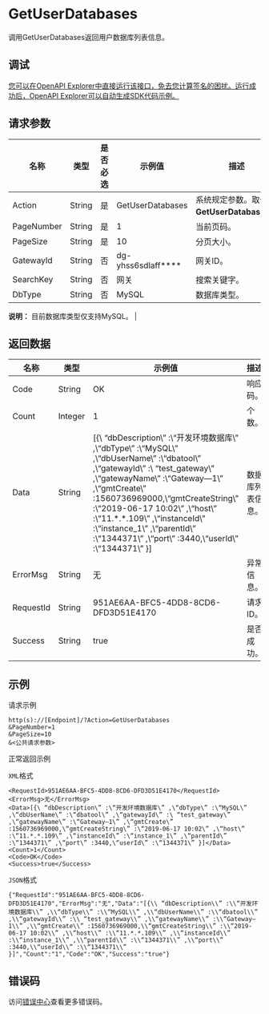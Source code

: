 # GetUserDatabases

调用GetUserDatabases返回用户数据库列表信息。

## 调试

[您可以在OpenAPI Explorer中直接运行该接口，免去您计算签名的困扰。运行成功后，OpenAPI Explorer可以自动生成SDK代码示例。](https://api.aliyun.com/#product=dg&api=GetUserDatabases&type=RPC&version=2019-03-27)

## 请求参数

|名称|类型|是否必选|示例值|描述|
|--|--|----|---|--|
|Action|String|是|GetUserDatabases|系统规定参数。取值：**GetUserDatabases**。 |
|PageNumber|String|是|1|当前页码。 |
|PageSize|String|是|10|分页大小。 |
|GatewayId|String|否|dg-yhss6sdlaff\*\*\*\*|网关ID。 |
|SearchKey|String|否|网关|搜索关键字。 |
|DbType|String|否|MySQL|数据库类型。

 **说明：** 目前数据库类型仅支持MySQL。 |

## 返回数据

|名称|类型|示例值|描述|
|--|--|---|--|
|Code|String|OK|响应码。 |
|Count|Integer|1|个数。 |
|Data|String|\[\{\\ “dbDescription\\” :\\“开发环境数据库\\” ,\\“dbType\\” :\\“MySQL\\” ,\\“dbUserName\\” :\\“dbatool\\” ,\\“gatewayId\\” :\\ “test\_gateway\\” ,\\“gatewayName\\” :\\“Gateway—1\\” ,\\“gmtCreate\\” :1560736969000,\\“gmtCreateString\\” :\\“2019-06-17 10:02\\” ,\\“host\\” :\\“11.\*.\*.109\\” ,\\“instanceId\\” :\\“instance\_1\\” ,\\“parentId\\” :\\“1344371\\” ,\\“port\\” :3440,\\“userId\\” :\\“1344371\\” \}\]|数据库列表信息。 |
|ErrorMsg|String|无|异常信息。 |
|RequestId|String|951AE6AA-BFC5-4DD8-8CD6-DFD3D51E4170|请求ID。 |
|Success|String|true|是否成功。 |

## 示例

请求示例

```
http(s)://[Endpoint]/?Action=GetUserDatabases
&PageNumber=1
&PageSize=10
&<公共请求参数>
```

正常返回示例

`XML`格式

```
<RequestId>951AE6AA-BFC5-4DD8-8CD6-DFD3D51E4170</RequestId>
<ErrorMsg>无</ErrorMsg>
<Data>[{\ “dbDescription\” :\“开发环境数据库\” ,\“dbType\” :\“MySQL\” ,\“dbUserName\” :\“dbatool\” ,\“gatewayId\” :\ “test_gateway\” ,\“gatewayName\” :\“Gateway—1\” ,\“gmtCreate\” :1560736969000,\“gmtCreateString\” :\“2019-06-17 10:02\” ,\“host\” :\“11.*.*.109\” ,\“instanceId\” :\“instance_1\” ,\“parentId\” :\“1344371\” ,\“port\” :3440,\“userId\” :\“1344371\” }]</Data>
<Count>1</Count>
<Code>OK</Code>
<Success>true</Success>
```

`JSON`格式

```
{"RequestId":"951AE6AA-BFC5-4DD8-8CD6-DFD3D51E4170","ErrorMsg":"无","Data":"[{\\ “dbDescription\\” :\\“开发环境数据库\\” ,\\“dbType\\” :\\“MySQL\\” ,\\“dbUserName\\” :\\“dbatool\\” ,\\“gatewayId\\” :\\ “test_gateway\\” ,\\“gatewayName\\” :\\“Gateway—1\\” ,\\“gmtCreate\\” :1560736969000,\\“gmtCreateString\\” :\\“2019-06-17 10:02\\” ,\\“host\\” :\\“11.*.*.109\\” ,\\“instanceId\\” :\\“instance_1\\” ,\\“parentId\\” :\\“1344371\\” ,\\“port\\” :3440,\\“userId\\” :\\“1344371\\” }]","Count":"1","Code":"OK","Success":"true"}
```

## 错误码

访问[错误中心](https://error-center.alibabacloud.com/status/product/dg)查看更多错误码。


